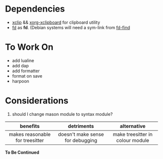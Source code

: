 # Dependencies
 - <u>xclip</u> && <u>xorg-xclipboard</u> for clipboard utility
 - [fd](https://github.com/sharkdp/fd) as <b>fd</b>. (Debian systems will need a sym-link from <u>fd-find</u>

# To Work On
- add lualine
- add dap
- add formatter
- format on save
- harpoon

# Considerations
1. should I change mason module to syntax module?

| benefits                        | detriments                       | alternative                      |
|:-------------------------------:|:--------------------------------:|:--------------------------------:|
| makes reasonable for treesitter | doesn't make sense for debugging | make treesitter in colour module |

<b>To Be Continued</u>
